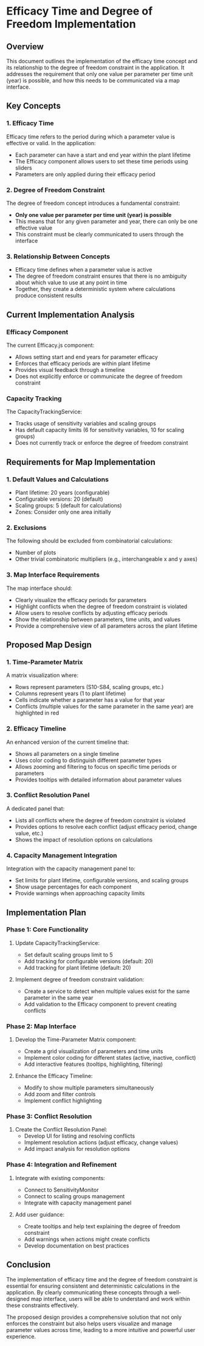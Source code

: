 # Efficacy Time and Degree of Freedom Implementation

## Overview

This document outlines the implementation of the efficacy time concept and its relationship to the degree of freedom constraint in the application. It addresses the requirement that only one value per parameter per time unit (year) is possible, and how this needs to be communicated via a map interface.

## Key Concepts

### 1. Efficacy Time

Efficacy time refers to the period during which a parameter value is effective or valid. In the application:

- Each parameter can have a start and end year within the plant lifetime
- The Efficacy component allows users to set these time periods using sliders
- Parameters are only applied during their efficacy period

### 2. Degree of Freedom Constraint

The degree of freedom concept introduces a fundamental constraint:

- **Only one value per parameter per time unit (year) is possible**
- This means that for any given parameter and year, there can only be one effective value
- This constraint must be clearly communicated to users through the interface

### 3. Relationship Between Concepts

- Efficacy time defines when a parameter value is active
- The degree of freedom constraint ensures that there is no ambiguity about which value to use at any point in time
- Together, they create a deterministic system where calculations produce consistent results

## Current Implementation Analysis

### Efficacy Component

The current Efficacy.js component:
- Allows setting start and end years for parameter efficacy
- Enforces that efficacy periods are within plant lifetime
- Provides visual feedback through a timeline
- Does not explicitly enforce or communicate the degree of freedom constraint

### Capacity Tracking

The CapacityTrackingService:
- Tracks usage of sensitivity variables and scaling groups
- Has default capacity limits (6 for sensitivity variables, 10 for scaling groups)
- Does not currently track or enforce the degree of freedom constraint

## Requirements for Map Implementation

### 1. Default Values and Calculations

- Plant lifetime: 20 years (configurable)
- Configurable versions: 20 (default)
- Scaling groups: 5 (default for calculations)
- Zones: Consider only one area initially

### 2. Exclusions

The following should be excluded from combinatorial calculations:
- Number of plots
- Other trivial combinatoric multipliers (e.g., interchangeable x and y axes)

### 3. Map Interface Requirements

The map interface should:
- Clearly visualize the efficacy periods for parameters
- Highlight conflicts when the degree of freedom constraint is violated
- Allow users to resolve conflicts by adjusting efficacy periods
- Show the relationship between parameters, time units, and values
- Provide a comprehensive view of all parameters across the plant lifetime

## Proposed Map Design

### 1. Time-Parameter Matrix

A matrix visualization where:
- Rows represent parameters (S10-S84, scaling groups, etc.)
- Columns represent years (1 to plant lifetime)
- Cells indicate whether a parameter has a value for that year
- Conflicts (multiple values for the same parameter in the same year) are highlighted in red

### 2. Efficacy Timeline

An enhanced version of the current timeline that:
- Shows all parameters on a single timeline
- Uses color coding to distinguish different parameter types
- Allows zooming and filtering to focus on specific time periods or parameters
- Provides tooltips with detailed information about parameter values

### 3. Conflict Resolution Panel

A dedicated panel that:
- Lists all conflicts where the degree of freedom constraint is violated
- Provides options to resolve each conflict (adjust efficacy period, change value, etc.)
- Shows the impact of resolution options on calculations

### 4. Capacity Management Integration

Integration with the capacity management panel to:
- Set limits for plant lifetime, configurable versions, and scaling groups
- Show usage percentages for each component
- Provide warnings when approaching capacity limits

## Implementation Plan

### Phase 1: Core Functionality

1. Update CapacityTrackingService:
   - Set default scaling groups limit to 5
   - Add tracking for configurable versions (default: 20)
   - Add tracking for plant lifetime (default: 20)

2. Implement degree of freedom constraint validation:
   - Create a service to detect when multiple values exist for the same parameter in the same year
   - Add validation to the Efficacy component to prevent creating conflicts

### Phase 2: Map Interface

1. Develop the Time-Parameter Matrix component:
   - Create a grid visualization of parameters and time units
   - Implement color coding for different states (active, inactive, conflict)
   - Add interactive features (tooltips, highlighting, filtering)

2. Enhance the Efficacy Timeline:
   - Modify to show multiple parameters simultaneously
   - Add zoom and filter controls
   - Implement conflict highlighting

### Phase 3: Conflict Resolution

1. Create the Conflict Resolution Panel:
   - Develop UI for listing and resolving conflicts
   - Implement resolution actions (adjust efficacy, change values)
   - Add impact analysis for resolution options

### Phase 4: Integration and Refinement

1. Integrate with existing components:
   - Connect to SensitivityMonitor
   - Connect to scaling groups management
   - Integrate with capacity management panel

2. Add user guidance:
   - Create tooltips and help text explaining the degree of freedom constraint
   - Add warnings when actions might create conflicts
   - Develop documentation on best practices

## Conclusion

The implementation of efficacy time and the degree of freedom constraint is essential for ensuring consistent and deterministic calculations in the application. By clearly communicating these concepts through a well-designed map interface, users will be able to understand and work within these constraints effectively.

The proposed design provides a comprehensive solution that not only enforces the constraint but also helps users visualize and manage parameter values across time, leading to a more intuitive and powerful user experience.